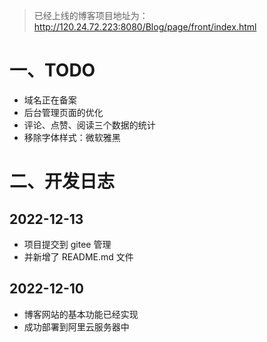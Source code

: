 > 已经上线的博客项目地址为：http://120.24.72.223:8080/Blog/page/front/index.html


# 一、TODO

- 域名正在备案
- 后台管理页面的优化
- 评论、点赞、阅读三个数据的统计
- 移除字体样式：微软雅黑



# 二、开发日志

## 2022-12-13

* 项目提交到 gitee 管理
* 并新增了 README.md 文件

## 2022-12-10

- 博客网站的基本功能已经实现
- 成功部署到阿里云服务器中
